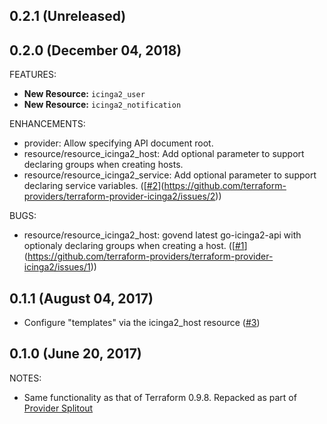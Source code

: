 ## 0.2.1 (Unreleased)
## 0.2.0 (December 04, 2018)

FEATURES:

* **New Resource:** `icinga2_user` 
* **New Resource:** `icinga2_notification` 

ENHANCEMENTS:

 * provider: Allow specifying API document root.
 * resource/resource_icinga2_host: Add optional parameter to support declaring groups when creating hosts.
 * resource/resource_icinga2_service: Add optional parameter to support declaring service variables. ([[#2](https://github.com/terraform-providers/terraform-provider-icinga2/issues/2)](https://github.com/terraform-providers/terraform-provider-icinga2/issues/2))

BUGS:
 * resource/resource_icinga2_host: govend latest go-icinga2-api with optionaly declaring groups when creating a host. ([[#1](https://github.com/terraform-providers/terraform-provider-icinga2/issues/1)](https://github.com/terraform-providers/terraform-provider-icinga2/issues/1))

## 0.1.1 (August 04, 2017)

 * Configure "templates" via the icinga2_host resource ([#3](https://github.com/terraform-providers/terraform-provider-icinga2/issues/3))
 
## 0.1.0 (June 20, 2017)

NOTES:

* Same functionality as that of Terraform 0.9.8. Repacked as part of [Provider Splitout](https://www.hashicorp.com/blog/upcoming-provider-changes-in-terraform-0-10/)
